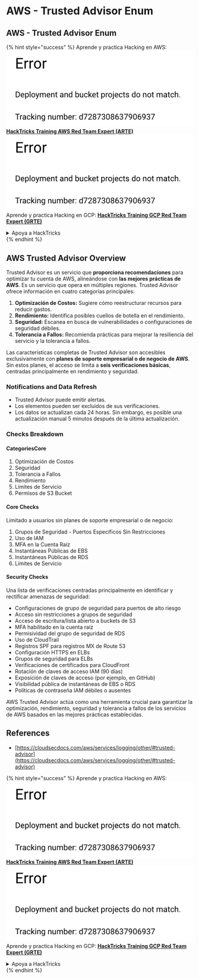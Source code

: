 # AWS - Trusted Advisor Enum

## AWS - Trusted Advisor Enum

{% hint style="success" %}
Aprende y practica Hacking en AWS:<img src="../../../../.gitbook/assets/image (1) (1).png" alt="" data-size="line">[**HackTricks Training AWS Red Team Expert (ARTE)**](https://training.hacktricks.xyz/courses/arte)<img src="../../../../.gitbook/assets/image (1) (1).png" alt="" data-size="line">\
Aprende y practica Hacking en GCP: <img src="../../../../.gitbook/assets/image (2).png" alt="" data-size="line">[**HackTricks Training GCP Red Team Expert (GRTE)**<img src="../../../../.gitbook/assets/image (2).png" alt="" data-size="line">](https://training.hacktricks.xyz/courses/grte)

<details>

<summary>Apoya a HackTricks</summary>

* Revisa los [**planes de suscripción**](https://github.com/sponsors/carlospolop)!
* **Únete al** 💬 [**grupo de Discord**](https://discord.gg/hRep4RUj7f) o al [**grupo de telegram**](https://t.me/peass) o **síguenos** en **Twitter** 🐦 [**@hacktricks\_live**](https://twitter.com/hacktricks\_live)**.**
* **Comparte trucos de hacking enviando PRs a los** [**HackTricks**](https://github.com/carlospolop/hacktricks) y [**HackTricks Cloud**](https://github.com/carlospolop/hacktricks-cloud) repos de github.

</details>
{% endhint %}

## AWS Trusted Advisor Overview

Trusted Advisor es un servicio que **proporciona recomendaciones** para optimizar tu cuenta de AWS, alineándose con **las mejores prácticas de AWS**. Es un servicio que opera en múltiples regiones. Trusted Advisor ofrece información en cuatro categorías principales:

1. **Optimización de Costos:** Sugiere cómo reestructurar recursos para reducir gastos.
2. **Rendimiento:** Identifica posibles cuellos de botella en el rendimiento.
3. **Seguridad:** Escanea en busca de vulnerabilidades o configuraciones de seguridad débiles.
4. **Tolerancia a Fallos:** Recomienda prácticas para mejorar la resiliencia del servicio y la tolerancia a fallos.

Las características completas de Trusted Advisor son accesibles exclusivamente con **planes de soporte empresarial o de negocio de AWS**. Sin estos planes, el acceso se limita a **seis verificaciones básicas**, centradas principalmente en rendimiento y seguridad.

### Notifications and Data Refresh

* Trusted Advisor puede emitir alertas.
* Los elementos pueden ser excluidos de sus verificaciones.
* Los datos se actualizan cada 24 horas. Sin embargo, es posible una actualización manual 5 minutos después de la última actualización.

### **Checks Breakdown**

#### CategoriesCore

1. Optimización de Costos
2. Seguridad
3. Tolerancia a Fallos
4. Rendimiento
5. Límites de Servicio
6. Permisos de S3 Bucket

#### Core Checks

Limitado a usuarios sin planes de soporte empresarial o de negocio:

1. Grupos de Seguridad - Puertos Específicos Sin Restricciones
2. Uso de IAM
3. MFA en la Cuenta Raíz
4. Instantáneas Públicas de EBS
5. Instantáneas Públicas de RDS
6. Límites de Servicio

#### Security Checks

Una lista de verificaciones centradas principalmente en identificar y rectificar amenazas de seguridad:

* Configuraciones de grupo de seguridad para puertos de alto riesgo
* Acceso sin restricciones a grupos de seguridad
* Acceso de escritura/lista abierto a buckets de S3
* MFA habilitado en la cuenta raíz
* Permisividad del grupo de seguridad de RDS
* Uso de CloudTrail
* Registros SPF para registros MX de Route 53
* Configuración HTTPS en ELBs
* Grupos de seguridad para ELBs
* Verificaciones de certificados para CloudFront
* Rotación de claves de acceso IAM (90 días)
* Exposición de claves de acceso (por ejemplo, en GitHub)
* Visibilidad pública de instantáneas de EBS o RDS
* Políticas de contraseña IAM débiles o ausentes

AWS Trusted Advisor actúa como una herramienta crucial para garantizar la optimización, rendimiento, seguridad y tolerancia a fallos de los servicios de AWS basados en las mejores prácticas establecidas.

## **References**

* [https://cloudsecdocs.com/aws/services/logging/other/#trusted-advisor](https://cloudsecdocs.com/aws/services/logging/other/#trusted-advisor)

{% hint style="success" %}
Aprende y practica Hacking en AWS:<img src="../../../../.gitbook/assets/image (1) (1).png" alt="" data-size="line">[**HackTricks Training AWS Red Team Expert (ARTE)**](https://training.hacktricks.xyz/courses/arte)<img src="../../../../.gitbook/assets/image (1) (1).png" alt="" data-size="line">\
Aprende y practica Hacking en GCP: <img src="../../../../.gitbook/assets/image (2).png" alt="" data-size="line">[**HackTricks Training GCP Red Team Expert (GRTE)**<img src="../../../../.gitbook/assets/image (2).png" alt="" data-size="line">](https://training.hacktricks.xyz/courses/grte)

<details>

<summary>Apoya a HackTricks</summary>

* Revisa los [**planes de suscripción**](https://github.com/sponsors/carlospolop)!
* **Únete al** 💬 [**grupo de Discord**](https://discord.gg/hRep4RUj7f) o al [**grupo de telegram**](https://t.me/peass) o **síguenos** en **Twitter** 🐦 [**@hacktricks\_live**](https://twitter.com/hacktricks\_live)**.**
* **Comparte trucos de hacking enviando PRs a los** [**HackTricks**](https://github.com/carlospolop/hacktricks) y [**HackTricks Cloud**](https://github.com/carlospolop/hacktricks-cloud) repos de github.

</details>
{% endhint %}
